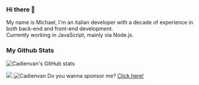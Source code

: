 ### Hi there 👋
My name is Michael, I'm an italian developer with a decade of experience in both back-end and front-end development.  
Currently working in JavaScript, mainly via Node.js.  

### My Github Stats

![Cadienvan's GitHub stats](https://github-readme-stats.vercel.app/api?username=cadienvan&count_private=true&show_icons=true&theme=dracula)

<img src="https://github-readme-stats.vercel.app/api/top-langs/?username=Cadienvan&theme=radical&layout=compact" width="auto" />


<img src="https://github-profile-trophy.vercel.app/?username=Cadienvan" alt="Cadienvan" />
Do you wanna sponsor me? <a href="https://github.com/sponsors/Cadienvan">Click here!</a>
